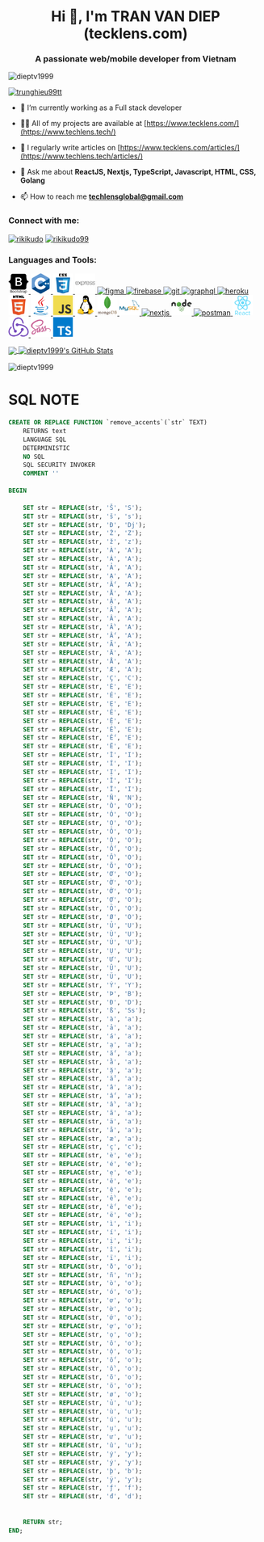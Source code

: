 <h1 align="center">Hi 👋, I'm TRAN VAN DIEP (tecklens.com)</h1>
<h3 align="center">A passionate web/mobile developer from Vietnam</h3>

<p align="left"> <img src="https://komarev.com/ghpvc/?username=dieptv1999&label=Profile%20views&color=0e75b6&style=flat" alt="dieptv1999" /> </p>

<p align="left"> <a href="https://github.com/ryo-ma/github-profile-trophy"><img src="https://github-profile-trophy.vercel.app/?username=dieptv1999" alt="trunghieu99tt" /></a> </p>

- 🌱 I’m currently working as a Full stack developer

- 👨‍💻 All of my projects are available at [https://www.tecklens.com/](https://www.techlens.tech/)

- 📝 I regularly write articles on [https://www.tecklens.com/articles/](https://www.techlens.tech/articles/)

- 💬 Ask me about **ReactJS, Nextjs, TypeScript, Javascript, HTML, CSS, Golang**

- 📫 How to reach me **techlensglobal@gmail.com**

<h3 align="left">Connect with me:</h3>
<p align="left">
<a href="https://www.linkedin.com/in/techlens/" target="blank"><img align="center" src="https://raw.githubusercontent.com/rahuldkjain/github-profile-readme-generator/master/src/images/icons/Social/linked-in-alt.svg" alt="rikikudo" height="30" width="40" /></a>
<a href="https://www.facebook.com/diep.tv99" target="blank"><img align="center" src="https://raw.githubusercontent.com/rahuldkjain/github-profile-readme-generator/master/src/images/icons/Social/facebook.svg" alt="rikikudo99" height="30" width="40" /></a>
</p>

<h3 align="left">Languages and Tools:</h3>
<p align="left"> 
  <a href="https://getbootstrap.com" target="_blank"> <img src="https://raw.githubusercontent.com/devicons/devicon/master/icons/bootstrap/bootstrap-plain-wordmark.svg" alt="bootstrap" width="40" height="40"/> </a>
 <a href="https://www.w3schools.com/cpp/" target="_blank"> <img src="https://raw.githubusercontent.com/devicons/devicon/master/icons/cplusplus/cplusplus-original.svg" alt="cplusplus" width="40" height="40"/> </a>
 <a href="https://www.w3schools.com/css/" target="_blank"> <img src="https://raw.githubusercontent.com/devicons/devicon/master/icons/css3/css3-original-wordmark.svg" alt="css3" width="40" height="40"/> </a>
 <a href="https://expressjs.com" target="_blank"> <img src="https://raw.githubusercontent.com/devicons/devicon/master/icons/express/express-original-wordmark.svg" alt="express" width="40" height="40"/> </a> 
  <a href="https://www.figma.com/" target="_blank"> <img src="https://www.vectorlogo.zone/logos/figma/figma-icon.svg" alt="figma" width="40" height="40"/> </a> <a href="https://firebase.google.com/" target="_blank"> <img src="https://www.vectorlogo.zone/logos/firebase/firebase-icon.svg" alt="firebase" width="40" height="40"/> </a> <a href="https://git-scm.com/" target="_blank"> <img src="https://www.vectorlogo.zone/logos/git-scm/git-scm-icon.svg" alt="git" width="40" height="40"/> </a> <a href="https://graphql.org" target="_blank"> <img src="https://www.vectorlogo.zone/logos/graphql/graphql-icon.svg" alt="graphql" width="40" height="40"/> </a> <a href="https://heroku.com" target="_blank"> <img src="https://www.vectorlogo.zone/logos/heroku/heroku-icon.svg" alt="heroku" width="40" height="40"/> </a> <a href="https://www.w3.org/html/" target="_blank"> <img src="https://raw.githubusercontent.com/devicons/devicon/master/icons/html5/html5-original-wordmark.svg" alt="html5" width="40" height="40"/> </a> <a href="https://www.java.com" target="_blank"> <img src="https://raw.githubusercontent.com/devicons/devicon/master/icons/java/java-original.svg" alt="java" width="40" height="40"/> </a> <a href="https://developer.mozilla.org/en-US/docs/Web/JavaScript" target="_blank"> <img src="https://raw.githubusercontent.com/devicons/devicon/master/icons/javascript/javascript-original.svg" alt="javascript" width="40" height="40"/> </a> <a href="https://www.linux.org/" target="_blank"> <img src="https://raw.githubusercontent.com/devicons/devicon/master/icons/linux/linux-original.svg" alt="linux" width="40" height="40"/> </a> <a href="https://www.mongodb.com/" target="_blank"> <img src="https://raw.githubusercontent.com/devicons/devicon/master/icons/mongodb/mongodb-original-wordmark.svg" alt="mongodb" width="40" height="40"/> </a> <a href="https://www.mysql.com/" target="_blank"> <img src="https://raw.githubusercontent.com/devicons/devicon/master/icons/mysql/mysql-original-wordmark.svg" alt="mysql" width="40" height="40"/> </a> 
  <a href="https://nextjs.org/" target="_blank"> <img src="https://seeklogo.com/images/N/next-js-logo-8FCFF51DD2-seeklogo.com.png" alt="nextjs" width="40" height="40"/> </a> 
  <a href="https://nodejs.org" target="_blank"> <img src="https://raw.githubusercontent.com/devicons/devicon/master/icons/nodejs/nodejs-original-wordmark.svg" alt="nodejs" width="40" height="40"/> </a> <a href="https://postman.com" target="_blank"> <img src="https://www.vectorlogo.zone/logos/getpostman/getpostman-icon.svg" alt="postman" width="40" height="40"/> </a> <a href="https://reactjs.org/" target="_blank"> <img src="https://raw.githubusercontent.com/devicons/devicon/master/icons/react/react-original-wordmark.svg" alt="react" width="40" height="40"/> </a> <a href="https://redux.js.org" target="_blank"> <img src="https://raw.githubusercontent.com/devicons/devicon/master/icons/redux/redux-original.svg" alt="redux" width="40" height="40"/> </a> <a href="https://sass-lang.com" target="_blank"> <img src="https://raw.githubusercontent.com/devicons/devicon/master/icons/sass/sass-original.svg" alt="sass" width="40" height="40"/> </a> <a href="https://www.typescriptlang.org/" target="_blank"> <img src="https://raw.githubusercontent.com/devicons/devicon/master/icons/typescript/typescript-original.svg" alt="typescript" width="40" height="40"/> </a> 
</p>

<a href="https://github.com/dieptv1999/dieptv1999">
  <img align="center" src="https://github-readme-stats.vercel.app/api/top-langs/?username=dieptv1999&hide=html,css&title_color=ffffff&text_color=c9cacc&icon_color=2bbc8a&bg_color=1d1f21" />
</a>
<a href="https://github.com/dieptv1999/dieptv1999">
  <img align="center" src="https://github-readme-stats.vercel.app/api?username=dieptv1999&show_icons=true&line_height=27&count_private=true&title_color=ffffff&text_color=c9cacc&icon_color=2bbc8a&bg_color=1d1f21" alt="dieptv1999's GitHub Stats" />
</a>

<p><img align="center" src="https://github-readme-streak-stats.herokuapp.com/?user=dieptv1999&" alt="dieptv1999" /></p>

# SQL NOTE
```sql
CREATE OR REPLACE FUNCTION `remove_accents`(`str` TEXT)
    RETURNS text
    LANGUAGE SQL
    DETERMINISTIC
    NO SQL
    SQL SECURITY INVOKER
    COMMENT ''

BEGIN

    SET str = REPLACE(str, 'Š', 'S');
    SET str = REPLACE(str, 'š', 's');
    SET str = REPLACE(str, 'Ð', 'Dj');
    SET str = REPLACE(str, 'Ž', 'Z');
    SET str = REPLACE(str, 'ž', 'z');
    SET str = REPLACE(str, 'À', 'A');
    SET str = REPLACE(str, 'Á', 'A');
    SET str = REPLACE(str, 'Ả', 'A');
    SET str = REPLACE(str, 'Ạ', 'A');
    SET str = REPLACE(str, 'Ắ', 'A');
    SET str = REPLACE(str, 'Ằ', 'A');
    SET str = REPLACE(str, 'Ặ', 'A');
    SET str = REPLACE(str, 'Ẳ', 'A');
    SET str = REPLACE(str, 'Â', 'A');
    SET str = REPLACE(str, 'Ầ', 'A');
    SET str = REPLACE(str, 'Ấ', 'A');
    SET str = REPLACE(str, 'Ã', 'A');
    SET str = REPLACE(str, 'Ä', 'A');
    SET str = REPLACE(str, 'Å', 'A');
    SET str = REPLACE(str, 'Æ', 'A');
    SET str = REPLACE(str, 'Ç', 'C');
    SET str = REPLACE(str, 'È', 'E');
    SET str = REPLACE(str, 'É', 'E');
    SET str = REPLACE(str, 'Ẹ', 'E');
    SET str = REPLACE(str, 'Ê', 'E');
    SET str = REPLACE(str, 'Ệ', 'E');
    SET str = REPLACE(str, 'Ề', 'E');
    SET str = REPLACE(str, 'Ế', 'E');
    SET str = REPLACE(str, 'Ë', 'E');
    SET str = REPLACE(str, 'Ì', 'I');
    SET str = REPLACE(str, 'Í', 'I');
    SET str = REPLACE(str, 'Ị', 'I');
    SET str = REPLACE(str, 'Î', 'I');
    SET str = REPLACE(str, 'Ï', 'I');
    SET str = REPLACE(str, 'Ñ', 'N');
    SET str = REPLACE(str, 'Ò', 'O');
    SET str = REPLACE(str, 'Ó', 'O');
    SET str = REPLACE(str, 'Ọ', 'O');
    SET str = REPLACE(str, 'Ô', 'O');
    SET str = REPLACE(str, 'Ộ', 'O');
    SET str = REPLACE(str, 'Ố', 'O');
    SET str = REPLACE(str, 'Ồ', 'O');
    SET str = REPLACE(str, 'Õ', 'O');
    SET str = REPLACE(str, 'Ơ', 'O');
    SET str = REPLACE(str, 'Ờ', 'O');
    SET str = REPLACE(str, 'Ớ', 'O');
    SET str = REPLACE(str, 'Ợ', 'O');
    SET str = REPLACE(str, 'Ö', 'O');
    SET str = REPLACE(str, 'Ø', 'O');
    SET str = REPLACE(str, 'Ủ', 'U');
    SET str = REPLACE(str, 'Ù', 'U');
    SET str = REPLACE(str, 'Ú', 'U');
    SET str = REPLACE(str, 'Ụ', 'U');
    SET str = REPLACE(str, 'Ư', 'U');
    SET str = REPLACE(str, 'Û', 'U');
    SET str = REPLACE(str, 'Ü', 'U');
    SET str = REPLACE(str, 'Ý', 'Y');
    SET str = REPLACE(str, 'Þ', 'B');
    SET str = REPLACE(str, 'Đ', 'D');
    SET str = REPLACE(str, 'ß', 'Ss');
    SET str = REPLACE(str, 'à', 'a');
    SET str = REPLACE(str, 'ả', 'a');
    SET str = REPLACE(str, 'á', 'a');
    SET str = REPLACE(str, 'ạ', 'a');
    SET str = REPLACE(str, 'ắ', 'a');
    SET str = REPLACE(str, 'ằ', 'a');
    SET str = REPLACE(str, 'ặ', 'a');
    SET str = REPLACE(str, 'ẳ', 'a');
    SET str = REPLACE(str, 'â', 'a');
    SET str = REPLACE(str, 'ấ', 'a');
    SET str = REPLACE(str, 'ầ', 'a');
    SET str = REPLACE(str, 'ã', 'a');
    SET str = REPLACE(str, 'ä', 'a');
    SET str = REPLACE(str, 'å', 'a');
    SET str = REPLACE(str, 'æ', 'a');
    SET str = REPLACE(str, 'ç', 'c');
    SET str = REPLACE(str, 'è', 'e');
    SET str = REPLACE(str, 'é', 'e');
    SET str = REPLACE(str, 'ẹ', 'e');
    SET str = REPLACE(str, 'ê', 'e');
    SET str = REPLACE(str, 'ệ', 'e');
    SET str = REPLACE(str, 'ề', 'e');
    SET str = REPLACE(str, 'ế', 'e');
    SET str = REPLACE(str, 'ë', 'e');
    SET str = REPLACE(str, 'ì', 'i');
    SET str = REPLACE(str, 'í', 'i');
    SET str = REPLACE(str, 'ị', 'i');
    SET str = REPLACE(str, 'î', 'i');
    SET str = REPLACE(str, 'ï', 'i');
    SET str = REPLACE(str, 'ð', 'o');
    SET str = REPLACE(str, 'ñ', 'n');
    SET str = REPLACE(str, 'ò', 'o');
    SET str = REPLACE(str, 'ó', 'o');
    SET str = REPLACE(str, 'ơ', 'o');
    SET str = REPLACE(str, 'ờ', 'o');
    SET str = REPLACE(str, 'ớ', 'o');
    SET str = REPLACE(str, 'ợ', 'o');
    SET str = REPLACE(str, 'ọ', 'o');
    SET str = REPLACE(str, 'ô', 'o');
    SET str = REPLACE(str, 'ộ', 'o');
    SET str = REPLACE(str, 'ố', 'o');
    SET str = REPLACE(str, 'ồ', 'o');
    SET str = REPLACE(str, 'õ', 'o');
    SET str = REPLACE(str, 'ö', 'o');
    SET str = REPLACE(str, 'ø', 'o');
    SET str = REPLACE(str, 'ủ', 'u');
    SET str = REPLACE(str, 'ù', 'u');
    SET str = REPLACE(str, 'ú', 'u');
    SET str = REPLACE(str, 'ụ', 'u');
    SET str = REPLACE(str, 'ư', 'u');
    SET str = REPLACE(str, 'û', 'u');
    SET str = REPLACE(str, 'ý', 'y');
    SET str = REPLACE(str, 'ý', 'y');
    SET str = REPLACE(str, 'þ', 'b');
    SET str = REPLACE(str, 'ÿ', 'y');
    SET str = REPLACE(str, 'ƒ', 'f');
    SET str = REPLACE(str, 'đ', 'd');


    RETURN str;
END;
```
